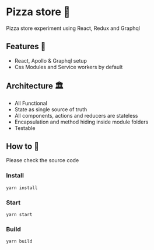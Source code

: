 # Pizza store 🍕 
Pizza store experiment using React, Redux and Graphql

## Features 🤘
* React, Apollo & Graphql setup 
* Css Modules and Service workers by default

## Architecture 🏛
* All Functional
* State as single source of truth
* All components, actions and reducers are stateless
* Encapsulation and method hiding inside module folders 
* Testable


## How to 🤔

Please check the source code 

### Install
`yarn install`

### Start
`yarn start`

### Build
`yarn build`
